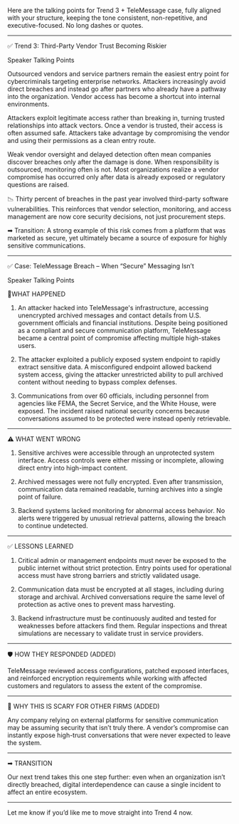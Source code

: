Here are the talking points for Trend 3 + TeleMessage case, fully aligned with your structure, keeping the tone consistent, non-repetitive, and executive-focused. No long dashes or quotes.


---

✅ Trend 3: Third-Party Vendor Trust Becoming Riskier

Speaker Talking Points

Outsourced vendors and service partners remain the easiest entry point for cybercriminals targeting enterprise networks.
Attackers increasingly avoid direct breaches and instead go after partners who already have a pathway into the organization. Vendor access has become a shortcut into internal environments.

Attackers exploit legitimate access rather than breaking in, turning trusted relationships into attack vectors.
Once a vendor is trusted, their access is often assumed safe. Attackers take advantage by compromising the vendor and using their permissions as a clean entry route.

Weak vendor oversight and delayed detection often mean companies discover breaches only after the damage is done.
When responsibility is outsourced, monitoring often is not. Most organizations realize a vendor compromise has occurred only after data is already exposed or regulatory questions are raised.

📉 Thirty percent of breaches in the past year involved third-party software vulnerabilities.
This reinforces that vendor selection, monitoring, and access management are now core security decisions, not just procurement steps.

➡ Transition: A strong example of this risk comes from a platform that was marketed as secure, yet ultimately became a source of exposure for highly sensitive communications.


---

✅ Case: TeleMessage Breach – When “Secure” Messaging Isn’t

Speaker Talking Points

📍WHAT HAPPENED

1. An attacker hacked into TeleMessage's infrastructure, accessing unencrypted archived messages and contact details from U.S. government officials and financial institutions.
Despite being positioned as a compliant and secure communication platform, TeleMessage became a central point of compromise affecting multiple high-stakes users.

2. The attacker exploited a publicly exposed system endpoint to rapidly extract sensitive data.
A misconfigured endpoint allowed backend system access, giving the attacker unrestricted ability to pull archived content without needing to bypass complex defenses.

3. Communications from over 60 officials, including personnel from agencies like FEMA, the Secret Service, and the White House, were exposed.
The incident raised national security concerns because conversations assumed to be protected were instead openly retrievable.


---

⚠️ WHAT WENT WRONG

1. Sensitive archives were accessible through an unprotected system interface.
Access controls were either missing or incomplete, allowing direct entry into high-impact content.

2. Archived messages were not fully encrypted.
Even after transmission, communication data remained readable, turning archives into a single point of failure.

3. Backend systems lacked monitoring for abnormal access behavior.
No alerts were triggered by unusual retrieval patterns, allowing the breach to continue undetected.


---

✅ LESSONS LEARNED

1. Critical admin or management endpoints must never be exposed to the public internet without strict protection.
Entry points used for operational access must have strong barriers and strictly validated usage.

2. Communication data must be encrypted at all stages, including during storage and archival.
Archived conversations require the same level of protection as active ones to prevent mass harvesting.

3. Backend infrastructure must be continuously audited and tested for weaknesses before attackers find them.
Regular inspections and threat simulations are necessary to validate trust in service providers.


---

🛡️ HOW THEY RESPONDED (ADDED)

TeleMessage reviewed access configurations, patched exposed interfaces, and reinforced encryption requirements while working with affected customers and regulators to assess the extent of the compromise.


---

🚨 WHY THIS IS SCARY FOR OTHER FIRMS (ADDED)

Any company relying on external platforms for sensitive communication may be assuming security that isn’t truly there. A vendor’s compromise can instantly expose high-trust conversations that were never expected to leave the system.


---

➡ TRANSITION

Our next trend takes this one step further: even when an organization isn’t directly breached, digital interdependence can cause a single incident to affect an entire ecosystem.


---

Let me know if you’d like me to move straight into Trend 4 now.